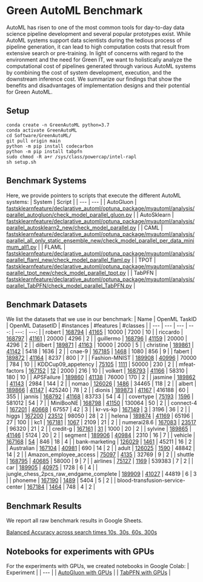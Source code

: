 # Green AutoML Benchmark

AutoML has risen to one of the most common tools for day-to-day data science pipeline development and several popular prototypes exist. While AutoML systems support data scientists during the tedious process of pipeline generation, it can lead to high computation costs that result from extensive search or pre-training. In light of concerns with regard to the environment and the need for Green IT, we want to holistically analyze the computational cost of pipelines generated through various AutoML systems by combining the cost of system development, execution, and the downstream inference cost. We summarize our findings that show the benefits and disadvantages of implementation designs and their potential for Green AutoML.  


## Setup
```
conda create -n GreenAutoML python=3.7
conda activate GreenAutoML
cd Software/GreenAutoML/
git pull origin main
python -m pip install codecarbon
python -m pip install tabpfn
sudo chmod -R a+r /sys/class/powercap/intel-rapl
sh setup.sh
```

## Benchmark Systems
Here, we provide pointers to scripts that execute the different AutoML systems:
| System       | Script  |
| ---          | ---     | 
| AutoGluon    | [fastsklearnfeature/declarative_automl/optuna_package/myautoml/analysis/parallel_autogluon/check_model_parallel_gluon.py](fastsklearnfeature/declarative_automl/optuna_package/myautoml/analysis/parallel_autogluon/check_model_parallel_gluon.py)        |
| AutoSklearn  | [fastsklearnfeature/declarative_automl/optuna_package/myautoml/analysis/parallel_autosklearn2_new/check_model_parallel.py](fastsklearnfeature/declarative_automl/optuna_package/myautoml/analysis/parallel_autosklearn2_new/check_model_parallel.py)        |
| CAML         | [fastsklearnfeature/declarative_automl/optuna_package/myautoml/analysis/parallel_all_only_static_ensemble_new/check_model_parallel_per_data_minimum_all1.py](fastsklearnfeature/declarative_automl/optuna_package/myautoml/analysis/parallel_all_only_static_ensemble_new/check_model_parallel_per_data_minimum_all1.py)        |
| FLAML        | [fastsklearnfeature/declarative_automl/optuna_package/myautoml/analysis/parallel_flaml_new/check_model_parallel_flaml.py](fastsklearnfeature/declarative_automl/optuna_package/myautoml/analysis/parallel_flaml_new/check_model_parallel_flaml.py)        |
| TPOT         | [fastsklearnfeature/declarative_automl/optuna_package/myautoml/analysis/parallel_tpot_new/check_model_parallel_tpot.py](fastsklearnfeature/declarative_automl/optuna_package/myautoml/analysis/parallel_tpot_new/check_model_parallel_tpot.py)       |
| TabPFN       | [fastsklearnfeature/declarative_automl/optuna_package/myautoml/analysis/parallel_TabPFN/check_model_parallel_TabPFN.py](fastsklearnfeature/declarative_automl/optuna_package/myautoml/analysis/parallel_TabPFN/check_model_parallel_TabPFN.py)        |

## Benchmark Datasets
We list the datasets that we use in our benchmark:
| Name       | OpenML TaskID        | OpenML DatasetID          | #instances | #features | #classes  |
| ---  | ---                 | ---                      | ---:        | ---:       | ---:       |
| robert | [168794](https://openml.org/search?type=task&id=168794) | [41165](https://openml.org/search?type=data&id=41165) | 10000 | 7200 | 10 |
| riccardo | [168797](https://openml.org/search?type=task&id=168797) | [41161](https://openml.org/search?type=data&id=41161) | 20000 | 4296 | 2 |
| guillermo | [168796](https://openml.org/search?type=task&id=168796) | [41159](https://openml.org/search?type=data&id=41159) | 20000 | 4296 | 2 |
| dilbert | [189871](https://openml.org/search?type=task&id=189871) | [41163](https://openml.org/search?type=data&id=41163) | 10000 | 2000 | 5 |
| christine | [189861](https://openml.org/search?type=task&id=189861) | [41142](https://openml.org/search?type=data&id=41142) | 5418 | 1636 | 2 |
| cnae-9 | [167185](https://openml.org/search?type=task&id=167185) | [1468](https://openml.org/search?type=data&id=1468) | 1080 | 856 | 9 |
| fabert | [189872](https://openml.org/search?type=task&id=189872) | [41164](https://openml.org/search?type=data&id=41164) | 8237 | 800 | 7 |
| Fashion-MNIST | [189908](https://openml.org/search?type=task&id=189908) | [40996](https://openml.org/search?type=data&id=40996) | 70000 | 784 | 10 |
| KDDCup09_appetency | [75105](https://openml.org/search?type=task&id=75105) | [1111](https://openml.org/search?type=data&id=1111) | 50000 | 230 | 2 |
| mfeat-factors | [167152](https://openml.org/search?type=task&id=167152) | [12](https://openml.org/search?type=data&id=12) | 2000 | 216 | 10 |
| volkert | [168793](https://openml.org/search?type=task&id=168793) | [41166](https://openml.org/search?type=data&id=41166) | 58310 | 180 | 10 |
| APSFailure | [189860](https://openml.org/search?type=task&id=189860) | [41138](https://openml.org/search?type=data&id=41138) | 76000 | 170 | 2 |
| jasmine | [189862](https://openml.org/search?type=task&id=189862) | [41143](https://openml.org/search?type=data&id=41143) | 2984 | 144 | 2 |
| nomao | [126026](https://openml.org/search?type=task&id=126026) | [1486](https://openml.org/search?type=data&id=1486) | 34465 | 118 | 2 |
| albert | [189866](https://openml.org/search?type=task&id=189866) | [41147](https://openml.org/search?type=data&id=41147) | 425240 | 78 | 2 |
| dionis | [189873](https://openml.org/search?type=task&id=189873) | [41167](https://openml.org/search?type=data&id=41167) | 416188 | 60 | 355 |
| jannis | [168792](https://openml.org/search?type=task&id=168792) | [41168](https://openml.org/search?type=data&id=41168) | 83733 | 54 | 4 |
| covertype | [75193](https://openml.org/search?type=task&id=75193) | [1596](https://openml.org/search?type=data&id=1596) | 581012 | 54 | 7 |
| MiniBooNE | [168798](https://openml.org/search?type=task&id=168798) | [41150](https://openml.org/search?type=data&id=41150) | 130064 | 50 | 2 |
| connect-4 | [167201](https://openml.org/search?type=task&id=167201) | [40668](https://openml.org/search?type=data&id=40668) | 67557 | 42 | 3 |
| kr-vs-kp | [167149](https://openml.org/search?type=task&id=167149) | [3](https://openml.org/search?type=data&id=3) | 3196 | 36 | 2 |
| higgs | [167200](https://openml.org/search?type=task&id=167200) | [23512](https://openml.org/search?type=data&id=23512) | 98050 | 28 | 2 |
| helena | [189874](https://openml.org/search?type=task&id=189874) | [41169](https://openml.org/search?type=data&id=41169) | 65196 | 27 | 100 |
| kc1 | [167181](https://openml.org/search?type=task&id=167181) | [1067](https://openml.org/search?type=data&id=1067) | 2109 | 21 | 2 |
| numerai28.6 | [167083](https://openml.org/search?type=task&id=167083) | [23517](https://openml.org/search?type=data&id=23517) | 96320 | 21 | 2 |
| credit-g | [167161](https://openml.org/search?type=task&id=167161) | [31](https://openml.org/search?type=data&id=31) | 1000 | 20 | 2 |
| sylvine | [189865](https://openml.org/search?type=task&id=189865) | [41146](https://openml.org/search?type=data&id=41146) | 5124 | 20 | 2 |
| segment | [189906](https://openml.org/search?type=task&id=189906) | [40984](https://openml.org/search?type=data&id=40984) | 2310 | 16 | 7 |
| vehicle | [167168](https://openml.org/search?type=task&id=167168) | [54](https://openml.org/search?type=data&id=54) | 846 | 18 | 4 |
| bank-marketing | [126029](https://openml.org/search?type=task&id=126029) | [1461](https://openml.org/search?type=data&id=1461) | 45211 | 16 | 2 |
| Australian | [167104](https://openml.org/search?type=task&id=167104) | [40981](https://openml.org/search?type=data&id=40981) | 690 | 14 | 2 |
| adult | [126025](https://openml.org/search?type=task&id=126025) | [1590](https://openml.org/search?type=data&id=1590) | 48842 | 14 | 2 |
| Amazon_employee_access | [75097](https://openml.org/search?type=task&id=75097) | [4135](https://openml.org/search?type=data&id=4135) | 32769 | 9 | 2 |
| shuttle | [168795](https://openml.org/search?type=task&id=168795) | [40685](https://openml.org/search?type=data&id=40685) | 58000 | 9 | 7 |
| airlines | [75127](https://openml.org/search?type=task&id=75127) | [1169](https://openml.org/search?type=data&id=1169) | 539383 | 7 | 2 |
| car | [189905](https://openml.org/search?type=task&id=189905) | [40975](https://openml.org/search?type=data&id=40975) | 1728 | 6 | 4 |
| jungle_chess_2pcs_raw_endgame_complete | [189909](https://openml.org/search?type=task&id=189909) | [41027](https://openml.org/search?type=data&id=41027) | 44819 | 6 | 3 |
| phoneme | [167190](https://openml.org/search?type=task&id=167190) | [1489](https://openml.org/search?type=data&id=1489) | 5404 | 5 | 2 |
| blood-transfusion-service-center | [167184](https://openml.org/search?type=task&id=167184) | [1464](https://openml.org/search?type=data&id=1464) | 748 | 4 | 2 |

## Benchmark Results
We report all raw benchmark results in Google Sheets.

[Balanced Accuracy across search times 10s, 30s, 60s, 300s](https://docs.google.com/spreadsheets/d/1Q1uGuEhlknHgnsaCG1ONuQClv6OJCAqeW0lvmrg8q3A/edit?usp=sharing)

## Notebooks for experiments with GPUs
For the experiments with GPUs, we created notebooks in Google Colab:
| Experiment   | 
| ---          |
| [AutoGluon with GPUs](https://colab.research.google.com/drive/13OgpaPEnBsnFNMDsSeI9jcu4pPU1aVhP?usp=sharing) |
| [TabPFN with GPUs](https://colab.research.google.com/drive/1RmvZXxau5zfXHbwLq6qrowY-WZ3wOKZQ?usp=sharing) |
